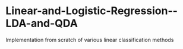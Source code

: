 # Linear-and-Logistic-Regression--LDA-and-QDA
 Implementation from scratch of various linear classification methods
